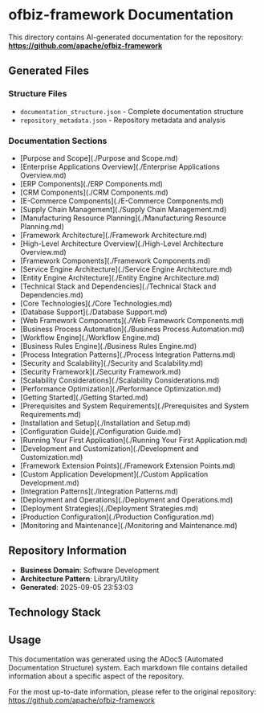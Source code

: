 # ofbiz-framework Documentation

This directory contains AI-generated documentation for the repository: **https://github.com/apache/ofbiz-framework**

## Generated Files

### Structure Files
- `documentation_structure.json` - Complete documentation structure
- `repository_metadata.json` - Repository metadata and analysis

### Documentation Sections
- [Purpose and Scope](./Purpose and Scope.md)
- [Enterprise Applications Overview](./Enterprise Applications Overview.md)
- [ERP Components](./ERP Components.md)
- [CRM Components](./CRM Components.md)
- [E-Commerce Components](./E-Commerce Components.md)
- [Supply Chain Management](./Supply Chain Management.md)
- [Manufacturing Resource Planning](./Manufacturing Resource Planning.md)
- [Framework Architecture](./Framework Architecture.md)
- [High-Level Architecture Overview](./High-Level Architecture Overview.md)
- [Framework Components](./Framework Components.md)
- [Service Engine Architecture](./Service Engine Architecture.md)
- [Entity Engine Architecture](./Entity Engine Architecture.md)
- [Technical Stack and Dependencies](./Technical Stack and Dependencies.md)
- [Core Technologies](./Core Technologies.md)
- [Database Support](./Database Support.md)
- [Web Framework Components](./Web Framework Components.md)
- [Business Process Automation](./Business Process Automation.md)
- [Workflow Engine](./Workflow Engine.md)
- [Business Rules Engine](./Business Rules Engine.md)
- [Process Integration Patterns](./Process Integration Patterns.md)
- [Security and Scalability](./Security and Scalability.md)
- [Security Framework](./Security Framework.md)
- [Scalability Considerations](./Scalability Considerations.md)
- [Performance Optimization](./Performance Optimization.md)
- [Getting Started](./Getting Started.md)
- [Prerequisites and System Requirements](./Prerequisites and System Requirements.md)
- [Installation and Setup](./Installation and Setup.md)
- [Configuration Guide](./Configuration Guide.md)
- [Running Your First Application](./Running Your First Application.md)
- [Development and Customization](./Development and Customization.md)
- [Framework Extension Points](./Framework Extension Points.md)
- [Custom Application Development](./Custom Application Development.md)
- [Integration Patterns](./Integration Patterns.md)
- [Deployment and Operations](./Deployment and Operations.md)
- [Deployment Strategies](./Deployment Strategies.md)
- [Production Configuration](./Production Configuration.md)
- [Monitoring and Maintenance](./Monitoring and Maintenance.md)

## Repository Information

- **Business Domain**: Software Development
- **Architecture Pattern**: Library/Utility
- **Generated**: 2025-09-05 23:53:03

## Technology Stack


## Usage

This documentation was generated using the ADocS (Automated Documentation Structure) system. Each markdown file contains detailed information about a specific aspect of the repository.

For the most up-to-date information, please refer to the original repository: https://github.com/apache/ofbiz-framework
